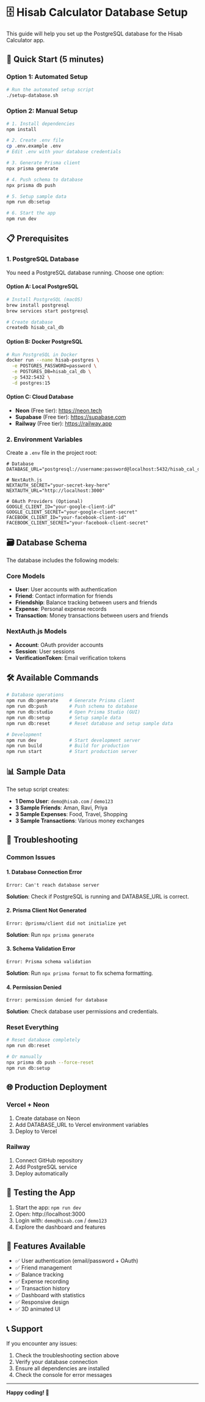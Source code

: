 # 🗄️ Hisab Calculator Database Setup

This guide will help you set up the PostgreSQL database for the Hisab Calculator app.

## 🚀 Quick Start (5 minutes)

### Option 1: Automated Setup
```bash
# Run the automated setup script
./setup-database.sh
```

### Option 2: Manual Setup
```bash
# 1. Install dependencies
npm install

# 2. Create .env file
cp .env.example .env
# Edit .env with your database credentials

# 3. Generate Prisma client
npx prisma generate

# 4. Push schema to database
npx prisma db push

# 5. Setup sample data
npm run db:setup

# 6. Start the app
npm run dev
```

## 📋 Prerequisites

### 1. PostgreSQL Database
You need a PostgreSQL database running. Choose one option:

#### Option A: Local PostgreSQL
```bash
# Install PostgreSQL (macOS)
brew install postgresql
brew services start postgresql

# Create database
createdb hisab_cal_db
```

#### Option B: Docker PostgreSQL
```bash
# Run PostgreSQL in Docker
docker run --name hisab-postgres \
  -e POSTGRES_PASSWORD=password \
  -e POSTGRES_DB=hisab_cal_db \
  -p 5432:5432 \
  -d postgres:15
```

#### Option C: Cloud Database
- **Neon** (Free tier): https://neon.tech
- **Supabase** (Free tier): https://supabase.com
- **Railway** (Free tier): https://railway.app

### 2. Environment Variables
Create a `.env` file in the project root:

```env
# Database
DATABASE_URL="postgresql://username:password@localhost:5432/hisab_cal_db"

# NextAuth.js
NEXTAUTH_SECRET="your-secret-key-here"
NEXTAUTH_URL="http://localhost:3000"

# OAuth Providers (Optional)
GOOGLE_CLIENT_ID="your-google-client-id"
GOOGLE_CLIENT_SECRET="your-google-client-secret"
FACEBOOK_CLIENT_ID="your-facebook-client-id"
FACEBOOK_CLIENT_SECRET="your-facebook-client-secret"
```

## 🗃️ Database Schema

The database includes the following models:

### Core Models
- **User**: User accounts with authentication
- **Friend**: Contact information for friends
- **Friendship**: Balance tracking between users and friends
- **Expense**: Personal expense records
- **Transaction**: Money transactions between users and friends

### NextAuth.js Models
- **Account**: OAuth provider accounts
- **Session**: User sessions
- **VerificationToken**: Email verification tokens

## 🛠️ Available Commands

```bash
# Database operations
npm run db:generate    # Generate Prisma client
npm run db:push        # Push schema to database
npm run db:studio      # Open Prisma Studio (GUI)
npm run db:setup       # Setup sample data
npm run db:reset       # Reset database and setup sample data

# Development
npm run dev            # Start development server
npm run build          # Build for production
npm run start          # Start production server
```

## 📊 Sample Data

The setup script creates:
- **1 Demo User**: `demo@hisab.com` / `demo123`
- **3 Sample Friends**: Aman, Ravi, Priya
- **3 Sample Expenses**: Food, Travel, Shopping
- **3 Sample Transactions**: Various money exchanges

## 🔧 Troubleshooting

### Common Issues

#### 1. Database Connection Error
```
Error: Can't reach database server
```
**Solution**: Check if PostgreSQL is running and DATABASE_URL is correct.

#### 2. Prisma Client Not Generated
```
Error: @prisma/client did not initialize yet
```
**Solution**: Run `npx prisma generate`

#### 3. Schema Validation Error
```
Error: Prisma schema validation
```
**Solution**: Run `npx prisma format` to fix schema formatting.

#### 4. Permission Denied
```
Error: permission denied for database
```
**Solution**: Check database user permissions and credentials.

### Reset Everything
```bash
# Reset database completely
npm run db:reset

# Or manually
npx prisma db push --force-reset
npm run db:setup
```

## 🌐 Production Deployment

### Vercel + Neon
1. Create database on Neon
2. Add DATABASE_URL to Vercel environment variables
3. Deploy to Vercel

### Railway
1. Connect GitHub repository
2. Add PostgreSQL service
3. Deploy automatically

## 📱 Testing the App

1. Start the app: `npm run dev`
2. Open: http://localhost:3000
3. Login with: `demo@hisab.com` / `demo123`
4. Explore the dashboard and features

## 🎯 Features Available

- ✅ User authentication (email/password + OAuth)
- ✅ Friend management
- ✅ Balance tracking
- ✅ Expense recording
- ✅ Transaction history
- ✅ Dashboard with statistics
- ✅ Responsive design
- ✅ 3D animated UI

## 📞 Support

If you encounter any issues:
1. Check the troubleshooting section above
2. Verify your database connection
3. Ensure all dependencies are installed
4. Check the console for error messages

---

**Happy coding! 🚀**
